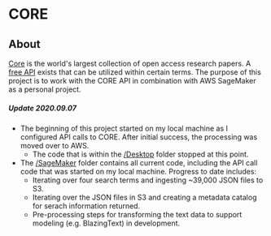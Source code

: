 # CORE

## About
[Core](https://core.ac.uk/) is the world's largest collection of open access research papers. A [free API](https://core.ac.uk/services/api/) exists that can be utilized within certain terms. The purpose of this project is to work with the CORE API in combination with AWS SageMaker as a personal project. 

##### Update 2020.09.07
* The beginning of this project started on my local machine as I configured API calls to CORE. After initial success, the processing was moved over to AWS.
    * The code that is within the [/Desktop](https://github.com/jjocampo/CORE/tree/master/Desktop) folder stopped at this point. 
* The [/SageMaker](https://github.com/jjocampo/CORE/tree/master/SageMaker) folder contains all current code, including the API call code that was started on my local machine. Progress to date includes:
    * Iterating over four search terms and ingesting ~39,000 JSON files to S3.
    * Iterating over the JSON files in S3 and creating a metadata catalog for serach information returned. 
    * Pre-processing steps for transforming the text data to support modeling (e.g. BlazingText) in development. 